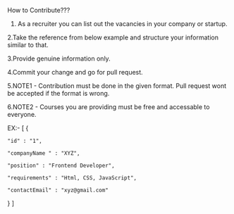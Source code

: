 How to Contribute???

1. As a recruiter you can list out the vacancies in your company or startup.

2.Take the reference from below example and structure your information similar to that.

3.Provide genuine information only.

4.Commit your change and go for pull request.

5.NOTE1 - Contribution must be done in the given format. Pull request wont be accepted if the format is wrong.

6.NOTE2 - Courses you are providing must be free and accessable to everyone.

EX:-
[
{


    "id" : "1",
    
    "companyName " : "XYZ",
    
    "position" : "Frontend Developer",
    
    "requirements" : "Html, CSS, JavaScript",
    
    "contactEmail" : "xyz@gmail.com"
    
    
}
]
